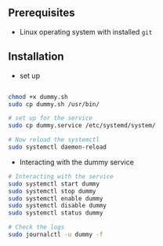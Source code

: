 ## Prerequisites

- Linux operating system with installed `git`

## Installation

- set up

```bash

chmod +x dummy.sh
sudo cp dummy.sh /usr/bin/

# set up for the service
sudo cp dummy.service /etc/systemd/system/

# Now reload the systemctl
sudo systemctl daemon-reload
```

- Interacting with the dummy service

```bash
# Interacting with the service
sudo systemctl start dummy
sudo systemctl stop dummy
sudo systemctl enable dummy
sudo systemctl disable dummy
sudo systemctl status dummy

# Check the logs
sudo journalctl -u dummy -f